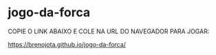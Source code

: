 # jogo-da-forca

COPIE O LINK ABAIXO E COLE NA URL DO NAVEGADOR PARA JOGAR:

https://brenojota.github.io/jogo-da-forca/

